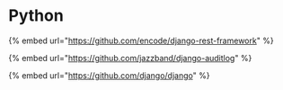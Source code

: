 # Python

{% embed url="https://github.com/encode/django-rest-framework" %}

{% embed url="https://github.com/jazzband/django-auditlog" %}

{% embed url="https://github.com/django/django" %}





